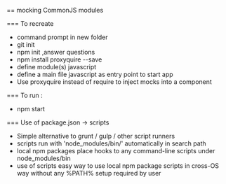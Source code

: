== mocking CommonJS modules 

=== To recreate 
* command prompt in new folder 
* git init
* npm init ,answer questions
* npm install proxyquire --save
* define module(s) javascript   
* define a main file javascript as entry point to start app  
* Use proxyquire instead of require to inject mocks into a component

=== To run : 
* npm start 

=== Use of package.json -> scripts 
* Simple alternative to grunt / gulp / other script runners 
* scripts run with 'node_modules/bin/' automatically in search path
* local npm packages place hooks to any command-line scripts under node_modules/bin
* use of scripts easy way to use local npm package scripts in cross-OS way without any %PATH% setup required by user 